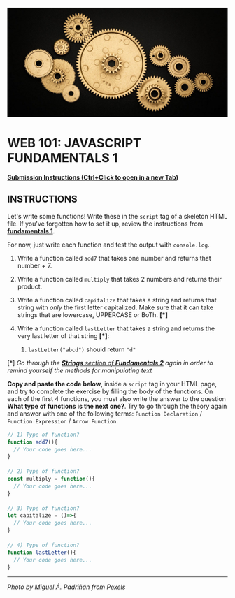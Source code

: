 ![](README.jpg)

# WEB 101: JAVASCRIPT FUNDAMENTALS 1

[**Submission Instructions (Ctrl+Click to open in a new Tab)**](https://github.com/SocialHackersAcademy/FrontEndCourseExercises/#instructions)

## INSTRUCTIONS

Let's write some functions!  Write these in the `script` tag of a skeleton HTML file. If you've forgotten how to set it up, review the instructions from [__fundamentals 1__](https://athena.socialhackersacademy.org/topic/fundamentals-part-1/).

For now, just write each function and test the output with `console.log`.

1. Write a function called `add7` that takes one number and returns that number + 7.

2. Write a function called `multiply` that takes 2 numbers and returns their product.

3. Write a function called `capitalize` that takes a string and returns that string with _only_ the first letter capitalized.  Make sure that it can take strings that are lowercase, UPPERCASE or BoTh. __[*]__

4. Write a function called `lastLetter` that takes a string and returns the very last letter of that string __[*]__:
   1. `lastLetter("abcd")` should return `"d"`

[*] _Go through the [**Strings** section of **Fundamentals 2**](https://athena.socialhackersacademy.org/topic/fundamentals-part-2/#strings) again in order to remind yourself the methods for manipulating text_

**Copy and paste the code below**, inside a `script` tag in your HTML page, and try to complete the exercise by filling the body of the functions. On each of the first 4 functions, you must also write the answer to the question **What type of functions is the next one?**. Try to go through the theory again and answer with one of the following terms: `Function Declaration` / `Function Expression` / `Arrow Function`.

```js
// 1) Type of function? 
function add7(){
  // Your code goes here...
}

// 2) Type of function?
const multiply = function(){
  // Your code goes here...
}

// 3) Type of function?
let capitalize = ()=>{
  // Your code goes here...
}

// 4) Type of function?
function lastLetter(){
  // Your code goes here...
}
```
---

_Photo by Miguel Á. Padriñán from Pexels_